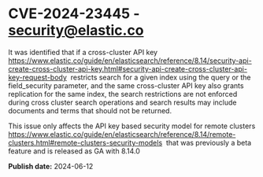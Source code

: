 # CVE-2024-23445 - security@elastic.co

It was identified that if a  cross-cluster API key https://www.elastic.co/guide/en/elasticsearch/reference/8.14/security-api-create-cross-cluster-api-key.html#security-api-create-cross-cluster-api-key-request-body  restricts search for a given index using the query or the field_security parameter, and the same cross-cluster API key also grants replication for the same index, the search restrictions are not enforced during cross cluster search operations and search results may include documents and terms that should not be returned.

This issue only affects the  API key based security model for remote clusters https://www.elastic.co/guide/en/elasticsearch/reference/8.14/remote-clusters.html#remote-clusters-security-models  that was previously a beta feature and is released as GA with 8.14.0

**Publish date:** 2024-06-12

